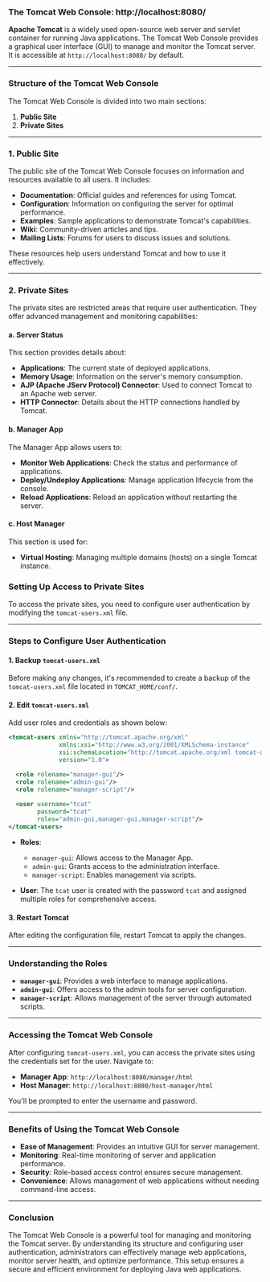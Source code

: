 ### The Tomcat Web Console: http://localhost:8080/

**Apache Tomcat** is a widely used open-source web server and servlet container for running Java applications. The Tomcat Web Console provides a graphical user interface (GUI) to manage and monitor the Tomcat server. It is accessible at `http://localhost:8080/` by default.

---

### **Structure of the Tomcat Web Console**

The Tomcat Web Console is divided into two main sections:

1. **Public Site**
2. **Private Sites**

---

### **1. Public Site**

The public site of the Tomcat Web Console focuses on information and resources available to all users. It includes:

- **Documentation**: Official guides and references for using Tomcat.
- **Configuration**: Information on configuring the server for optimal performance.
- **Examples**: Sample applications to demonstrate Tomcat's capabilities.
- **Wiki**: Community-driven articles and tips.
- **Mailing Lists**: Forums for users to discuss issues and solutions.

These resources help users understand Tomcat and how to use it effectively.

---

### **2. Private Sites**

The private sites are restricted areas that require user authentication. They offer advanced management and monitoring capabilities:

#### **a. Server Status**

This section provides details about:
- **Applications**: The current state of deployed applications.
- **Memory Usage**: Information on the server's memory consumption.
- **AJP (Apache JServ Protocol) Connector**: Used to connect Tomcat to an Apache web server.
- **HTTP Connector**: Details about the HTTP connections handled by Tomcat.

#### **b. Manager App**

The Manager App allows users to:
- **Monitor Web Applications**: Check the status and performance of applications.
- **Deploy/Undeploy Applications**: Manage application lifecycle from the console.
- **Reload Applications**: Reload an application without restarting the server.

#### **c. Host Manager**

This section is used for:
- **Virtual Hosting**: Managing multiple domains (hosts) on a single Tomcat instance.

### **Setting Up Access to Private Sites**

To access the private sites, you need to configure user authentication by modifying the `tomcat-users.xml` file.

---

### **Steps to Configure User Authentication**

#### **1. Backup `tomcat-users.xml`**

Before making any changes, it's recommended to create a backup of the `tomcat-users.xml` file located in `TOMCAT_HOME/conf/`.

#### **2. Edit `tomcat-users.xml`**

Add user roles and credentials as shown below:

```xml
<tomcat-users xmlns="http://tomcat.apache.org/xml"
              xmlns:xsi="http://www.w3.org/2001/XMLSchema-instance"
              xsi:schemaLocation="http://tomcat.apache.org/xml tomcat-users.xsd"
              version="1.0">

  <role rolename="manager-gui"/>
  <role rolename="admin-gui"/>
  <role rolename="manager-script"/>
  
  <user username="tcat"
        password="tcat"
        roles="admin-gui,manager-gui,manager-script"/>
</tomcat-users>
```

- **Roles**:
  - `manager-gui`: Allows access to the Manager App.
  - `admin-gui`: Grants access to the administration interface.
  - `manager-script`: Enables management via scripts.

- **User**: The `tcat` user is created with the password `tcat` and assigned multiple roles for comprehensive access.

#### **3. Restart Tomcat**

After editing the configuration file, restart Tomcat to apply the changes.

---

### **Understanding the Roles**

- **`manager-gui`**: Provides a web interface to manage applications.
- **`admin-gui`**: Offers access to the admin tools for server configuration.
- **`manager-script`**: Allows management of the server through automated scripts.

---

### **Accessing the Tomcat Web Console**

After configuring `tomcat-users.xml`, you can access the private sites using the credentials set for the user. Navigate to:

- **Manager App**: `http://localhost:8080/manager/html`
- **Host Manager**: `http://localhost:8080/host-manager/html`

You'll be prompted to enter the username and password.

---

### **Benefits of Using the Tomcat Web Console**

- **Ease of Management**: Provides an intuitive GUI for server management.
- **Monitoring**: Real-time monitoring of server and application performance.
- **Security**: Role-based access control ensures secure management.
- **Convenience**: Allows management of web applications without needing command-line access.

---

### **Conclusion**

The Tomcat Web Console is a powerful tool for managing and monitoring the Tomcat server. By understanding its structure and configuring user authentication, administrators can effectively manage web applications, monitor server health, and optimize performance. This setup ensures a secure and efficient environment for deploying Java web applications.